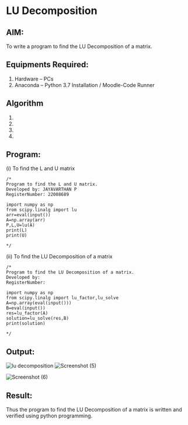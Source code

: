 # LU Decomposition 

## AIM:
To write a program to find the LU Decomposition of a matrix.

## Equipments Required:
1. Hardware – PCs
2. Anaconda – Python 3.7 Installation / Moodle-Code Runner

## Algorithm
1. 
2. 
3. 
4. 

## Program:
(i) To find the L and U matrix
```
/*
Program to find the L and U matrix.
Developed by: JAYAVARTHAN P
RegisterNumber: 22008689

import numpy as np
from scipy.linalg import lu
arr=eval(input())
A=np.array(arr)
P,L,U=lu(A)
print(L)
print(U)

*/
```
(ii) To find the LU Decomposition of a matrix
```
/*
Program to find the LU Decomposition of a matrix.
Developed by: 
RegisterNumber: 

import numpy as np
from scipy.linalg import lu_factor,lu_solve
A=np.array(eval(input()))
B=eval(input())
res=lu_factor(A)
solution=lu_solve(res,B)
print(solution)

*/
```

## Output:
![lu decomposition]()
![Screenshot (5)](https://user-images.githubusercontent.com/121369281/212130872-993900d0-79d4-4955-a6db-84daeda1a99a.png)

![Screenshot (6)](https://user-images.githubusercontent.com/121369281/212130925-782a4d41-948d-4e8d-8f60-13ae6fd8737f.png)

## Result:
Thus the program to find the LU Decomposition of a matrix is written and verified using python programming.

